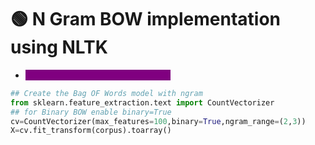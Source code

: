 # 🟢 N Gram BOW implementation using NLTK

* <mark style="color:purple;background-color:purple;">**Use CountVectorizer from sklearn**</mark>

```python
## Create the Bag OF Words model with ngram
from sklearn.feature_extraction.text import CountVectorizer
## for Binary BOW enable binary=True
cv=CountVectorizer(max_features=100,binary=True,ngram_range=(2,3))
X=cv.fit_transform(corpus).toarray()
```

